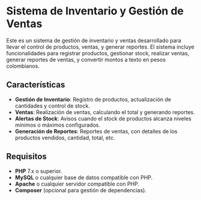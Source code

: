 # Sistema de Inventario y Gestión de Ventas

Este es un sistema de gestión de inventario y ventas desarrollado para llevar el control de productos, ventas, y generar reportes. El sistema incluye funcionalidades para registrar productos, gestionar stock, realizar ventas, generar reportes de ventas, y convertir montos a texto en pesos colombianos.

## Características

- **Gestión de Inventario**: Registro de productos, actualización de cantidades y control de stock.
- **Ventas**: Realización de ventas, calculando el total y generando reportes.
- **Alertas de Stock**: Avisos cuando el stock de productos alcanza niveles mínimos o máximos configurados.
- **Generación de Reportes**: Reportes de ventas, con detalles de los productos vendidos, cantidad, total, etc.

## Requisitos

- **PHP** 7.x o superior.
- **MySQL** o cualquier base de datos compatible con PHP.
- **Apache** o cualquier servidor compatible con PHP.
- **Composer** (opcional para gestión de dependencias).


